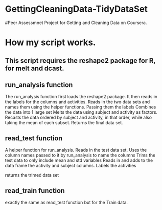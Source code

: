 GettingCleaningData-TidyDataSet
===============================

#Peer Assessmnet Project for Getting and Cleaning Data on Coursera.

# How my script works.
## This script requires the reshape2 package for R, for melt and dcast.

## run_analysis function
The run_analysis function first loads the reshape2 package.
It then reads in the labels for the columns and activities.
Reads in the two data sets and names them using the helper functions.  Passing them the labels
Combines the data into 1 large set
Melts the data using subject and activity as factors.
Recasts the data ordered by subject and activity, in that order, while also taking the mean of each subset.
Returns the final data set.

## read_test function
A helper function for run_analysis.
Reads in the test data set.
Uses the column names passed to it by run_analysis to name the columns
Trims the test data to only include mean and std variables
Reads in and adds to the data frame the activity and subject columns.
Labels the activities

returns the trimed data set


## read_train function
exactly the same as read_test function but for the Train data.
